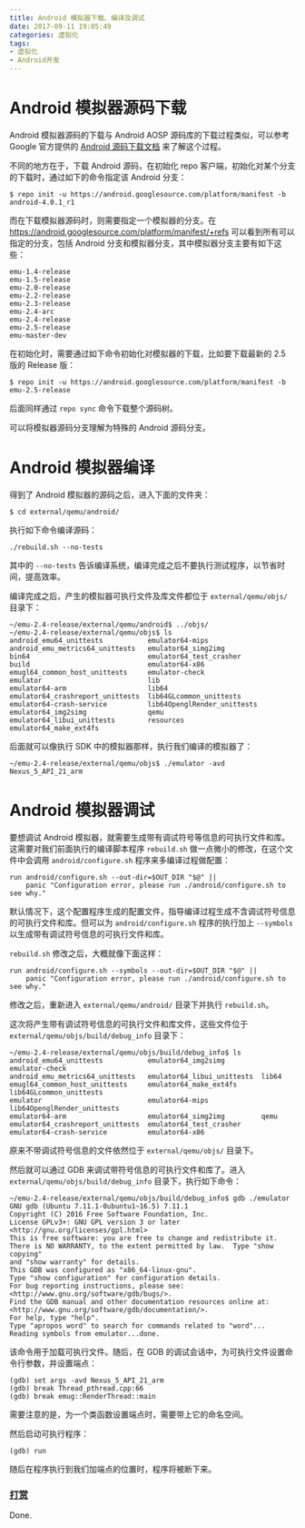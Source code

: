 ```yaml
---
title: Android 模拟器下载、编译及调试
date: 2017-09-11 19:05:49
categories: 虚拟化
tags:
- 虚拟化
- Android开发
---
```


# Android 模拟器源码下载

Android 模拟器源码的下载与 Android AOSP 源码库的下载过程类似，可以参考 Google 官方提供的 [Android 源码下载文档](https://source.android.com/source/downloading?hl=zh-cn) 来了解这个过程。
<!--more-->
不同的地方在于，下载 Android 源码，在初始化 repo 客户端，初始化对某个分支的下载时，通过如下的命令指定该 Android 分支：
```
$ repo init -u https://android.googlesource.com/platform/manifest -b android-4.0.1_r1
```

而在下载模拟器源码时，则需要指定一个模拟器的分支。在 https://android.googlesource.com/platform/manifest/+refs 可以看到所有可以指定的分支，包括 Android 分支和模拟器分支，其中模拟器分支主要有如下这些：

```
emu-1.4-release
emu-1.5-release
emu-2.0-release
emu-2.2-release
emu-2.3-release
emu-2.4-arc
emu-2.4-release
emu-2.5-release
emu-master-dev
```

在初始化时，需要通过如下命令初始化对模拟器的下载，比如要下载最新的 2.5 版的 Release 版：
```
$ repo init -u https://android.googlesource.com/platform/manifest -b emu-2.5-release
```

后面同样通过 `repo sync` 命令下载整个源码树。

可以将模拟器源码分支理解为特殊的 Android 源码分支。

# Android 模拟器编译
得到了 Android 模拟器的源码之后，进入下面的文件夹：
```
$ cd external/qemu/android/
```

执行如下命令编译源码：
```
./rebuild.sh --no-tests
```
其中的 `--no-tests` 告诉编译系统，编译完成之后不要执行测试程序，以节省时间，提高效率。

编译完成之后，产生的模拟器可执行文件及库文件都位于 `external/qemu/objs/` 目录下：
```
~/emu-2.4-release/external/qemu/android$ ../objs/
~/emu-2.4-release/external/qemu/objs$ ls
android_emu64_unittests           emulator64-mips
android_emu_metrics64_unittests   emulator64_simg2img
bin64                             emulator64_test_crasher
build                             emulator64-x86
emugl64_common_host_unittests     emulator-check
emulator                          lib
emulator64-arm                    lib64
emulator64_crashreport_unittests  lib64GLcommon_unittests
emulator64-crash-service          lib64OpenglRender_unittests
emulator64_img2simg               qemu
emulator64_libui_unittests        resources
emulator64_make_ext4fs
```

后面就可以像执行 SDK 中的模拟器那样，执行我们编译的模拟器了：
```
~/emu-2.4-release/external/qemu/objs$ ./emulator -avd Nexus_5_API_21_arm
```

# Android 模拟器调试
要想调试 Android 模拟器，就需要生成带有调试符号等信息的可执行文件和库。这需要对我们前面执行的编译脚本程序 `rebuild.sh` 做一点微小的修改，在这个文件中会调用 `android/configure.sh` 程序来多编译过程做配置：
```
run android/configure.sh --out-dir=$OUT_DIR "$@" ||
    panic "Configuration error, please run ./android/configure.sh to see why."
```

默认情况下，这个配置程序生成的配置文件，指导编译过程生成不含调试符号信息的可执行文件和库。但可以为 `android/configure.sh` 程序的执行加上 `--symbols` 以生成带有调试符号信息的可执行文件和库。

`rebuild.sh` 修改之后，大概就像下面这样：
```
run android/configure.sh --symbols --out-dir=$OUT_DIR "$@" ||
    panic "Configuration error, please run ./android/configure.sh to see why."
```

修改之后，重新进入 `external/qemu/android/` 目录下并执行 `rebuild.sh`。

这次将产生带有调试符号信息的可执行文件和库文件，这些文件位于 `external/qemu/objs/build/debug_info` 目录下：
```
~/emu-2.4-release/external/qemu/objs/build/debug_info$ ls
android_emu64_unittests           emulator64_img2simg         emulator-check
android_emu_metrics64_unittests   emulator64_libui_unittests  lib64
emugl64_common_host_unittests     emulator64_make_ext4fs      lib64GLcommon_unittests
emulator                          emulator64-mips             lib64OpenglRender_unittests
emulator64-arm                    emulator64_simg2img         qemu
emulator64_crashreport_unittests  emulator64_test_crasher
emulator64-crash-service          emulator64-x86
```

原来不带调试符号信息的文件依然位于 `external/qemu/objs/` 目录下。

然后就可以通过 GDB 来调试带符号信息的可执行文件和库了。进入 `external/qemu/objs/build/debug_info` 目录下，执行如下命令：
```
~/emu-2.4-release/external/qemu/objs/build/debug_info$ gdb ./emulator
GNU gdb (Ubuntu 7.11.1-0ubuntu1~16.5) 7.11.1
Copyright (C) 2016 Free Software Foundation, Inc.
License GPLv3+: GNU GPL version 3 or later <http://gnu.org/licenses/gpl.html>
This is free software: you are free to change and redistribute it.
There is NO WARRANTY, to the extent permitted by law.  Type "show copying"
and "show warranty" for details.
This GDB was configured as "x86_64-linux-gnu".
Type "show configuration" for configuration details.
For bug reporting instructions, please see:
<http://www.gnu.org/software/gdb/bugs/>.
Find the GDB manual and other documentation resources online at:
<http://www.gnu.org/software/gdb/documentation/>.
For help, type "help".
Type "apropos word" to search for commands related to "word"...
Reading symbols from emulator...done.
```

该命令用于加载可执行文件。随后，在 GDB 的调试会话中，为可执行文件设置命令行参数，并设置端点：
```
(gdb) set args -avd Nexus_5_API_21_arm
(gdb) break Thread_pthread.cpp:66
(gdb) break emug::RenderThread::main
```

需要注意的是，为一个类函数设置端点时，需要带上它的命名空间。

然后启动可执行程序：
```
(gdb) run
```

随后在程序执行到我们加端点的位置时，程序将被断下来。

### [打赏](https://www.wolfcstech.com/about/donate.html)

Done.
